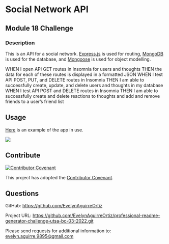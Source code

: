 # Social Network API

## Module 18 Challenge

### Description

This is an API for a social network. [Express.js](https://www.npmjs.com/package/express) is used for routing, [MongoDB](https://www.mongodb.com) is used for the database, and [Mongoose](https://www.npmjs.com/package/mongoose) is used for object modelling.

WHEN I open API GET routes in Insomnia for users and thoughts
THEN the data for each of these routes is displayed in a formatted JSON
WHEN I test API POST, PUT, and DELETE routes in Insomnia
THEN I am able to successfully create, update, and delete users and thoughts in my database
WHEN I test API POST and DELETE routes in Insomnia
THEN I am able to successfully create and delete reactions to thoughts and add and remove friends to a user’s friend list

## Usage

[Here](./assets/images/README-demo.mp4) is an example of the app in use.

![](./assets/images/README-generator-demo.gif)

## Contribute

[![Contributor Covenant](https://img.shields.io/badge/Contributor%20Covenant-2.1-4baaaa.svg)](code_of_conduct.md)

This project has adopted the [Contributor Covenant](https://www.contributor-covenant.org/).

## Questions

GitHub:
<https://github.com/EvelynAguirreOrtiz>

Project URL:
<https://github.com/EvelynAguirreOrtiz/professional-readme-generator-challenge-utsa-bc-03-2022.git>

Please send requests for additional information to:
<evelyn.aguirre.9895@gmail.com>

